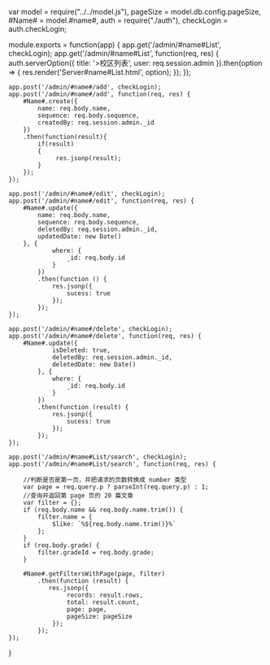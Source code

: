 var model = require("../../model.js"),
    pageSize = model.db.config.pageSize,
    #Name# = model.#name#,
    auth = require("./auth"),
    checkLogin = auth.checkLogin;

module.exports = function(app) {
    app.get('/admin/#name#List', checkLogin);
    app.get('/admin/#name#List', function(req, res) {
        auth.serverOption({
            title: '>校区列表',
            user: req.session.admin
        }).then(option => {
            res.render('Server#name#List.html', option);
        });
    });

    app.post('/admin/#name#/add', checkLogin);
    app.post('/admin/#name#/add', function(req, res) {
        #Name#.create({
            name: req.body.name,
            sequence: req.body.sequence,
            createdBy: req.session.admin._id
        })
        .then(function(result){
            if(result)
            {
                 res.jsonp(result);
            }
        });
    });

    app.post('/admin/#name#/edit', checkLogin);
    app.post('/admin/#name#/edit', function(req, res) {
        #Name#.update({
            name: req.body.name,
            sequence: req.body.sequence,
            deletedBy: req.session.admin._id,
            updatedDate: new Date()
        }, {
                where: {
                    _id: req.body.id
                }
            })
            .then(function () {
                res.jsonp({
                    sucess: true
                });
            });
    });

    app.post('/admin/#name#/delete', checkLogin);
    app.post('/admin/#name#/delete', function(req, res) {
        #Name#.update({
                isDeleted: true,
                deletedBy: req.session.admin._id,
                deletedDate: new Date()
            }, {
                where: {
                    _id: req.body.id
                }
            })
            .then(function (result) {
                res.jsonp({
                    sucess: true
                });
            });
    });

    app.post('/admin/#name#List/search', checkLogin);
    app.post('/admin/#name#List/search', function(req, res) {

        //判断是否是第一页，并把请求的页数转换成 number 类型
        var page = req.query.p ? parseInt(req.query.p) : 1;
        //查询并返回第 page 页的 20 篇文章
        var filter = {};
        if (req.body.name && req.body.name.trim()) {
            filter.name = {
                $like: `%${req.body.name.trim()}%`
            };
        }
        if (req.body.grade) {
            filter.gradeId = req.body.grade;
        }

        #Name#.getFiltersWithPage(page, filter)
            .then(function (result) {
               res.jsonp({
                    records: result.rows,
                    total: result.count,
                    page: page,
                    pageSize: pageSize
                });
            });
    });
}